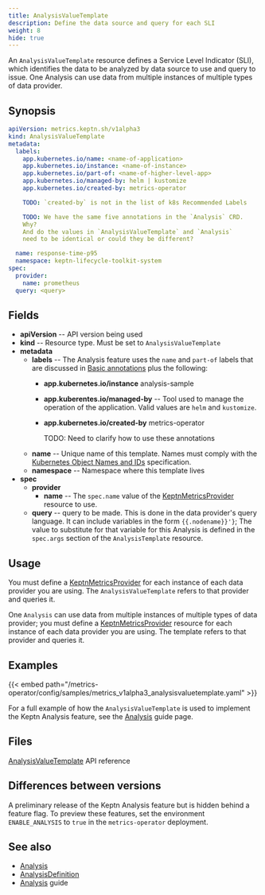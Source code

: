 ```yaml
---
title: AnalysisValueTemplate
description: Define the data source and query for each SLI
weight: 8
hide: true
---
```


An `AnalysisValueTemplate` resource
defines a Service Level Indicator (SLI),
which identifies the data to be analyzed
by data source to use and query to issue.
One Analysis can use data from multiple instances
of multiple types of data provider.

## Synopsis

```yaml
apiVersion: metrics.keptn.sh/v1alpha3
kind: AnalysisValueTemplate
metadata:
  labels:
    app.kubernetes.io/name: <name-of-application>
    app.kubernetes.io/instance: <name-of-instance>
    app.kubernetes.io/part-of: <name-of-higher-level-app>
    app.kubernetes.io/managed-by: helm | kustomize
    app.kubernetes.io/created-by: metrics-operator

    TODO: `created-by` is not in the list of k8s Recommended Labels

    TODO: We have the same five annotations in the `Analysis` CRD.
    Why?
    And do the values in `AnalysisValueTemplate` and `Analysis`
    need to be identical or could they be different?

  name: response-time-p95
  namespace: keptn-lifecycle-toolkit-system
spec:
  provider:
    name: prometheus
  query: <query>
```

## Fields

* **apiVersion** -- API version being used
* **kind** -- Resource type.
  Must be set to `AnalysisValueTemplate`
* **metadata**
  * **labels** -- The Analysis feature uses the
    `name` and `part-of` labels that are discussed in
    [Basic annotations](../implementing/integrate/#basic-annotations)
    plus the following:
    * **app.kubernetes.io/instance** analysis-sample
    * **app.kuberentes.io/managed-by** -- Tool used to manage
      the operation of the application.
      Valid values are `helm` and `kustomize`.
    * **app.kubernetes.io/created-by** metrics-operator

      TODO: Need to clarify how to use these annotations
  * **name** -- Unique name of this template.
    Names must comply with the
    [Kubernetes Object Names and IDs](https://kubernetes.io/docs/concepts/overview/working-with-objects/names/#dns-subdomain-names)
    specification.
  * **namespace** -- Namespace where this template lives
* **spec**
  * **provider**
    * **name** -- The `spec.name` value of the
      [KeptnMetricsProvider](metricsprovider.md) resource to use.
  * **query** -- query to be made.
    This is done in the data provider's query language.
    It can include variables in the form `{{.nodename}}'}`;
    The value to substitute for that variable for this Analysis
    is defined in the `spec.args` section of the `AnalysisTemplate` resource.

## Usage

You must define a
[KeptnMetricsProvider](metricsprovider.md)
for each instance of each data provider you are using.
The `AnalysisValueTemplate` refers to that provider and queries it.

One `Analysis` can use data from multiple instances
of multiple types of data provider;
you must define a
[KeptnMetricsProvider](../../yaml-crd-ref/metricsprovider.md)
resource for each instance of each data provider you are using.
The template refers to that provider and queries it.

## Examples

{{< embed path="/metrics-operator/config/samples/metrics_v1alpha3_analysisvaluetemplate.yaml" >}}

For a full example of how the `AnalysisValueTemplate` is used
to implement the Keptn Analysis feature, see the
[Analysis](../implementing/slo)
guide page.

## Files

[AnalysisValueTemplate](../crd-ref/metrics/v1alpha3/#analysisvaluetemplate)
API reference

## Differences between versions

A preliminary release of the Keptn Analysis feature
but is hidden behind a feature flag. 
To preview these features, set the environment `ENABLE_ANALYSIS` to `true`
in the `metrics-operator` deployment.

## See also

* [Analysis](analysis.md)
* [AnalysisDefinition](analysisdefinition.md)
* [Analysis](../implementing/slo) guide
